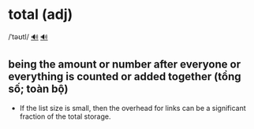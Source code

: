 # total (adj)

/ˈtəʊtl/ [🔊](https://www.oxfordlearnersdictionaries.com/media/english/uk_pron/t/tot/total/total__gb_2.mp3) [🔊](https://www.oxfordlearnersdictionaries.com/media/english/us_pron/t/tot/total/total__us_1.mp3)

## being the amount or number after everyone or everything is counted or added together (tổng số; toàn bộ)

- If the list size is small, then the overhead for links can be a significant fraction of the total storage.

